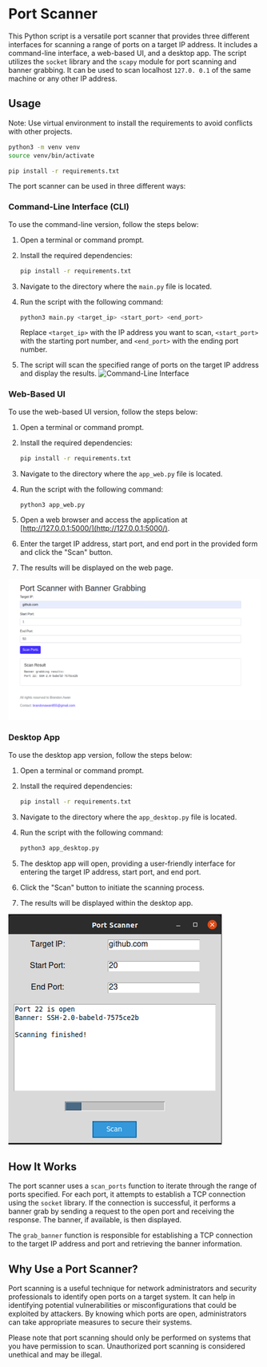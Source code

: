 # Port Scanner

This Python script is a versatile port scanner that provides three different interfaces for scanning a range of ports on a target IP address. It includes a command-line interface, a web-based UI, and a desktop app. The script utilizes the `socket` library and the `scapy` module for port scanning and banner grabbing. It can be used to scan localhost `127.0. 0.1` of the same machine or any other IP address.

## Usage

Note: Use virtual environment to install the requirements to avoid conflicts with other projects.

```bash
python3 -m venv venv
source venv/bin/activate
```

```bash
pip install -r requirements.txt
```
The port scanner can be used in three different ways:

### Command-Line Interface (CLI)

To use the command-line version, follow the steps below:

1. Open a terminal or command prompt.
2. Install the required dependencies:

    ```bash
    pip install -r requirements.txt
    ```

3. Navigate to the directory where the `main.py` file is located.
4. Run the script with the following command:

    ```bash
    python3 main.py <target_ip> <start_port> <end_port>
    ```

    Replace `<target_ip>` with the IP address you want to scan, `<start_port>` with the starting port number, and `<end_port>` with the ending port number.
5. The script will scan the specified range of ports on the target IP address and display the results.
![Command-Line Interface](/images/commandline.png)

### Web-Based UI

To use the web-based UI version, follow the steps below:

1. Open a terminal or command prompt.
2. Install the required dependencies:

    ```bash
    pip install -r requirements.txt
    ```

3. Navigate to the directory where the `app_web.py` file is located.
4. Run the script with the following command:

    ```bash
    python3 app_web.py
    ```

5. Open a web browser and access the application at [http://127.0.0.1:5000/](http://127.0.0.1:5000/).
6. Enter the target IP address, start port, and end port in the provided form and click the "Scan" button.
7. The results will be displayed on the web page.

![Web UI](/images/web_ui.png)

### Desktop App

To use the desktop app version, follow the steps below:

1. Open a terminal or command prompt.
2. Install the required dependencies:

    ```bash
    pip install -r requirements.txt
    ```

3. Navigate to the directory where the `app_desktop.py` file is located.
4. Run the script with the following command:

    ```bash
    python3 app_desktop.py
    ```

5. The desktop app will open, providing a user-friendly interface for entering the target IP address, start port, and end port.
6. Click the "Scan" button to initiate the scanning process.
7. The results will be displayed within the desktop app.

![Desktop App](/images/desktop_app.png)

## How It Works

The port scanner uses a `scan_ports` function to iterate through the range of ports specified. For each port, it attempts to establish a TCP connection using the `socket` library. If the connection is successful, it performs a banner grab by sending a request to the open port and receiving the response. The banner, if available, is then displayed.

The `grab_banner` function is responsible for establishing a TCP connection to the target IP address and port and retrieving the banner information.

## Why Use a Port Scanner?

Port scanning is a useful technique for network administrators and security professionals to identify open ports on a target system. It can help in identifying potential vulnerabilities or misconfigurations that could be exploited by attackers. By knowing which ports are open, administrators can take appropriate measures to secure their systems.

Please note that port scanning should only be performed on systems that you have permission to scan. Unauthorized port scanning is considered unethical and may be illegal.
